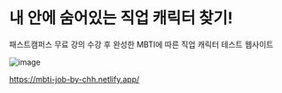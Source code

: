 # 내 안에 숨어있는 직업 캐릭터 찾기!
패스트캠퍼스 무료 강의 수강 후 완성한 MBTI에 따른 직업 캐릭터 테스트 웹사이트

![image](https://github.com/hyoni-ch/mbti-job/assets/76769475/16a3457f-50bf-4b02-a5b9-341d958e189d)

https://mbti-job-by-chh.netlify.app/
